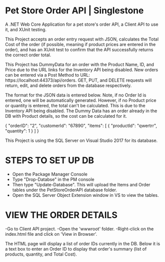 # Pet Store Order API | Singlestone 
A .NET Web Core Application for a pet store's order API, a Client API to use it, and XUnit testing. 

This Project accepts an order entry request with JSON, calculates the Total Cost of the order (if possible, meaning if product prices are entered
in the order), and has an XUnit test to confirm that the API successfully returns the correct order total. 

This Project has DummyData for an order with the Product Name, ID, and Price due to the URL links for the Inventory API being disabled.
New orders can be entered via a Post Method to URL: https://localhost:44373/api/orders. GET, PUT, and DELETE requests will return, edit, and delete orders from the database respectively. 

The format for the JSON data is entered below. Note, if no Order Id is entered, one will be automatically generated. However, if no Product price or quantity is entered, the total can't be calculated. This is due to the Inventory API being disabled. The Dummy Data has an order already in the DB with Product details, so the cost can be calculated for it. 

{
	"orderID": "2",
  "customerId": "67890",
  "items": [
    {
      "productId": "qwertrr",
      "quantity": 1
    }
  ]
}

This Project is using the SQL Server on Visual Studio 2017 for its database.

# STEPS TO SET UP DB
- Open the Package Manager Console 
- Type "Drop-Databse" in the PM console
- Then type "Update-Database". This will upload the Items and Order tables under the PetStoreOrderAPI database folder.
- Open the SQL Server Object Extension window in VS to view the tables. 

# VIEW THE ORDER DETAILS 
  -Go to Client API project.
  -Open the 'wwwroot' folder. 
  -Right-click on the index.html file and click on 'View in Browser'. 
  
  The HTML page will display a list of order IDs currently in the DB. Below it is a text box to enter an Order ID to display
  that order's summary (list of products, quantity, and Total Cost). 








